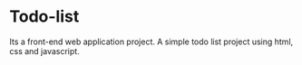 # Todo-list
Its a front-end web application project.
A simple todo list project using html, css and javascript.

